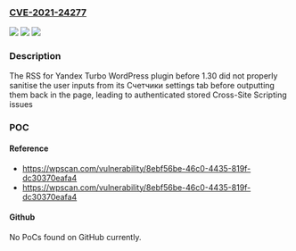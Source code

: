 ### [CVE-2021-24277](https://cve.mitre.org/cgi-bin/cvename.cgi?name=CVE-2021-24277)
![](https://img.shields.io/static/v1?label=Product&message=RSS%20for%20Yandex%20Turbo&color=blue)
![](https://img.shields.io/static/v1?label=Version&message=1.30%3C%201.30%20&color=brighgreen)
![](https://img.shields.io/static/v1?label=Vulnerability&message=CWE-79%20Cross-site%20Scripting%20(XSS)&color=brighgreen)

### Description

The RSS for Yandex Turbo WordPress plugin before 1.30 did not properly sanitise the user inputs from its Счетчики settings tab before outputting them back in the page, leading to authenticated stored Cross-Site Scripting issues

### POC

#### Reference
- https://wpscan.com/vulnerability/8ebf56be-46c0-4435-819f-dc30370eafa4
- https://wpscan.com/vulnerability/8ebf56be-46c0-4435-819f-dc30370eafa4

#### Github
No PoCs found on GitHub currently.


